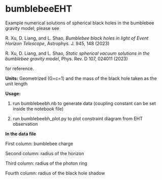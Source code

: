 # bumblebeeEHT
Example numerical solutions of spherical black holes in the bumblebee gravity model; please see

R. Xu, D. Liang, and L. Shao, _Bumblebee black holes in light of Event Horizon Telescope_, Astrophys. J. 945, 148 (2023)

R. Xu, D. Liang, and L. Shao, _Static spherical vacuum solutions in the bumblebee gravity model_, Phys. Rev. D 107, 024011 (2023)

for reference.



**Units:** Geometrized (G=c=1) and the mass of the black hole taken as the unit length

**Usage:**

1. run bumblebeebh.nb to generate data (coupling constant can be set inside the notebook file)

2. run bumblebeebh_plot.py to plot constraint diagram from EHT observation

**********In the data file**********

First column: bumblebee charge

Second column: radius of the horizon

Third column: radius of the photon ring

Fourth column: radius of the black hole shadow



